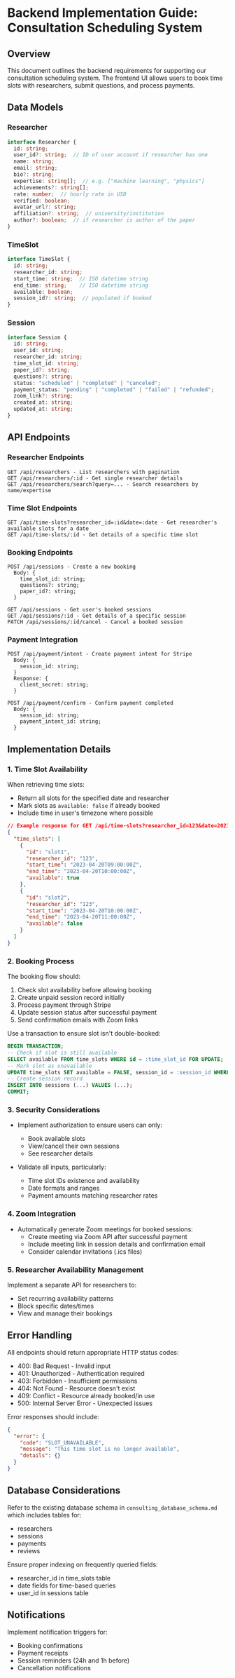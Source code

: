 # Backend Implementation Guide: Consultation Scheduling System

## Overview
This document outlines the backend requirements for supporting our consultation scheduling system. The frontend UI allows users to book time slots with researchers, submit questions, and process payments.

## Data Models

### Researcher
```typescript
interface Researcher {
  id: string;
  user_id?: string;  // ID of user account if researcher has one
  name: string;
  email: string;
  bio?: string;
  expertise: string[];  // e.g. ["machine learning", "physics"]
  achievements?: string[];
  rate: number;  // hourly rate in USD
  verified: boolean;
  avatar_url?: string;
  affiliation?: string;  // university/institution
  author?: boolean;  // if researcher is author of the paper
}
```

### TimeSlot
```typescript
interface TimeSlot {
  id: string;
  researcher_id: string;
  start_time: string;  // ISO datetime string
  end_time: string;    // ISO datetime string
  available: boolean;
  session_id?: string;  // populated if booked
}
```

### Session
```typescript
interface Session {
  id: string;
  user_id: string;
  researcher_id: string;
  time_slot_id: string;
  paper_id?: string;
  questions?: string;
  status: "scheduled" | "completed" | "canceled";
  payment_status: "pending" | "completed" | "failed" | "refunded";
  zoom_link?: string;
  created_at: string;
  updated_at: string;
}
```

## API Endpoints

### Researcher Endpoints
```
GET /api/researchers - List researchers with pagination
GET /api/researchers/:id - Get single researcher details
GET /api/researchers/search?query=... - Search researchers by name/expertise
```

### Time Slot Endpoints
```
GET /api/time-slots?researcher_id=:id&date=:date - Get researcher's available slots for a date
GET /api/time-slots/:id - Get details of a specific time slot
```

### Booking Endpoints
```
POST /api/sessions - Create a new booking
  Body: {
    time_slot_id: string;
    questions?: string;
    paper_id?: string;
  }

GET /api/sessions - Get user's booked sessions
GET /api/sessions/:id - Get details of a specific session
PATCH /api/sessions/:id/cancel - Cancel a booked session
```

### Payment Integration
```
POST /api/payment/intent - Create payment intent for Stripe
  Body: {
    session_id: string;
  }
  Response: {
    client_secret: string;
  }

POST /api/payment/confirm - Confirm payment completed
  Body: {
    session_id: string;
    payment_intent_id: string;
  }
```

## Implementation Details

### 1. Time Slot Availability

When retrieving time slots:
- Return all slots for the specified date and researcher
- Mark slots as `available: false` if already booked
- Include time in user's timezone where possible

```json
// Example response for GET /api/time-slots?researcher_id=123&date=2023-04-20
{
  "time_slots": [
    {
      "id": "slot1",
      "researcher_id": "123",
      "start_time": "2023-04-20T09:00:00Z",
      "end_time": "2023-04-20T10:00:00Z",
      "available": true
    },
    {
      "id": "slot2",
      "researcher_id": "123",
      "start_time": "2023-04-20T10:00:00Z",
      "end_time": "2023-04-20T11:00:00Z",
      "available": false
    }
  ]
}
```

### 2. Booking Process

The booking flow should:
1. Check slot availability before allowing booking
2. Create unpaid session record initially
3. Process payment through Stripe 
4. Update session status after successful payment
5. Send confirmation emails with Zoom links

Use a transaction to ensure slot isn't double-booked:
```sql
BEGIN TRANSACTION;
-- Check if slot is still available
SELECT available FROM time_slots WHERE id = :time_slot_id FOR UPDATE;
-- Mark slot as unavailable
UPDATE time_slots SET available = FALSE, session_id = :session_id WHERE id = :time_slot_id;
-- Create session record
INSERT INTO sessions (...) VALUES (...);
COMMIT;
```

### 3. Security Considerations

- Implement authorization to ensure users can only:
  - Book available slots
  - View/cancel their own sessions
  - See researcher details

- Validate all inputs, particularly:
  - Time slot IDs existence and availability
  - Date formats and ranges
  - Payment amounts matching researcher rates

### 4. Zoom Integration

- Automatically generate Zoom meetings for booked sessions:
  - Create meeting via Zoom API after successful payment
  - Include meeting link in session details and confirmation email
  - Consider calendar invitations (.ics files)

### 5. Researcher Availability Management

Implement a separate API for researchers to:
- Set recurring availability patterns
- Block specific dates/times
- View and manage their bookings

## Error Handling

All endpoints should return appropriate HTTP status codes:
- 400: Bad Request - Invalid input
- 401: Unauthorized - Authentication required
- 403: Forbidden - Insufficient permissions
- 404: Not Found - Resource doesn't exist
- 409: Conflict - Resource already booked/in use
- 500: Internal Server Error - Unexpected issues

Error responses should include:
```json
{
  "error": {
    "code": "SLOT_UNAVAILABLE",
    "message": "This time slot is no longer available",
    "details": {}
  }
}
```

## Database Considerations

Refer to the existing database schema in `consulting_database_schema.md` which includes tables for:
- researchers
- sessions
- payments
- reviews

Ensure proper indexing on frequently queried fields:
- researcher_id in time_slots table
- date fields for time-based queries
- user_id in sessions table

## Notifications

Implement notification triggers for:
- Booking confirmations
- Payment receipts
- Session reminders (24h and 1h before)
- Cancellation notifications 